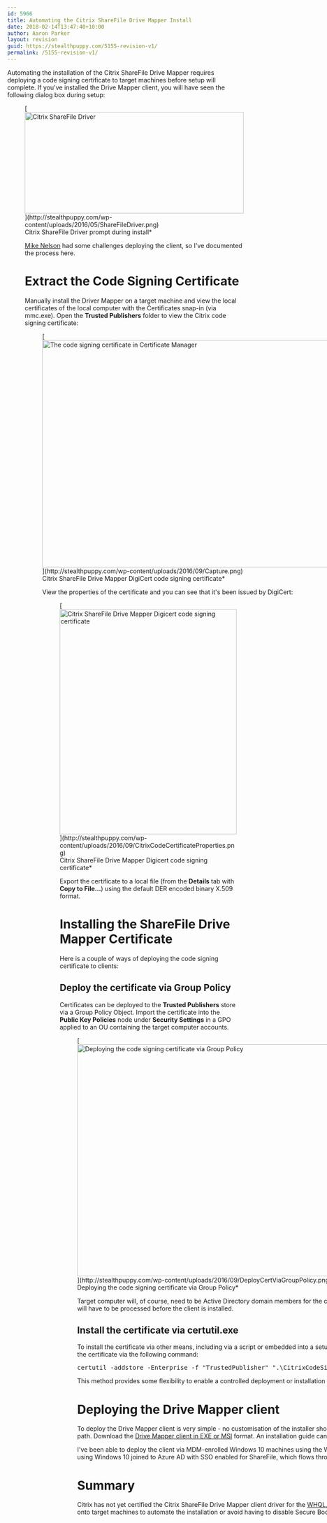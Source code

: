 ```yaml
---
id: 5966
title: Automating the Citrix ShareFile Drive Mapper Install
date: 2018-02-14T13:47:40+10:00
author: Aaron Parker
layout: revision
guid: https://stealthpuppy.com/5155-revision-v1/
permalink: /5155-revision-v1/
---
```

Automating the installation of the Citrix ShareFile Drive Mapper requires deploying a code signing certificate to target machines before setup will complete. If you've installed the Drive Mapper client, you will have seen the following dialog box during setup:

<figure id="attachment_4416" aria-describedby="caption-attachment-4416" style="width: 501px" class="wp-caption alignnone">[<img class="size-full wp-image-4416" src="http://stealthpuppy.com/wp-content/uploads/2016/05/ShareFileDriver.png" alt="Citrix ShareFile Driver" width="501" height="232" srcset="https://stealthpuppy.com/wp-content/uploads/2016/05/ShareFileDriver.png 501w, https://stealthpuppy.com/wp-content/uploads/2016/05/ShareFileDriver-150x69.png 150w, https://stealthpuppy.com/wp-content/uploads/2016/05/ShareFileDriver-300x139.png 300w" sizes="(max-width: 501px) 100vw, 501px" />](http://stealthpuppy.com/wp-content/uploads/2016/05/ShareFileDriver.png)<figcaption id="caption-attachment-4416" class="wp-caption-text">Citrix ShareFile Driver prompt during install*

[Mike Nelson](https://twitter.com/nelmedia) had some challenges deploying the client, so I've documented the process here.

# Extract the Code Signing Certificate

Manually install the Driver Mapper on a target machine and view the local certificates of the local computer with the Certificates snap-in (via mmc.exe). Open the **Trusted Publishers** folder to view the Citrix code signing certificate:

<figure id="attachment_5158" aria-describedby="caption-attachment-5158" style="width: 982px" class="wp-caption alignnone">[<img class="wp-image-5158 size-full" src="http://stealthpuppy.com/wp-content/uploads/2016/09/Capture.png" alt="The code signing certificate in Certificate Manager" width="982" height="520" srcset="https://stealthpuppy.com/wp-content/uploads/2016/09/Capture.png 982w, https://stealthpuppy.com/wp-content/uploads/2016/09/Capture-150x79.png 150w, https://stealthpuppy.com/wp-content/uploads/2016/09/Capture-300x159.png 300w, https://stealthpuppy.com/wp-content/uploads/2016/09/Capture-768x407.png 768w" sizes="(max-width: 982px) 100vw, 982px" />](http://stealthpuppy.com/wp-content/uploads/2016/09/Capture.png)<figcaption id="caption-attachment-5158" class="wp-caption-text">Citrix ShareFile Drive Mapper DigiCert code signing certificate*

View the properties of the certificate and you can see that it's been issued by DigiCert:

<figure id="attachment_5159" aria-describedby="caption-attachment-5159" style="width: 405px" class="wp-caption alignnone">[<img class="size-full wp-image-5159" src="http://stealthpuppy.com/wp-content/uploads/2016/09/CitrixCodeCertificateProperties.png" alt="Citrix ShareFile Drive Mapper Digicert code signing certificate" width="405" height="515" srcset="https://stealthpuppy.com/wp-content/uploads/2016/09/CitrixCodeCertificateProperties.png 405w, https://stealthpuppy.com/wp-content/uploads/2016/09/CitrixCodeCertificateProperties-118x150.png 118w, https://stealthpuppy.com/wp-content/uploads/2016/09/CitrixCodeCertificateProperties-236x300.png 236w" sizes="(max-width: 405px) 100vw, 405px" />](http://stealthpuppy.com/wp-content/uploads/2016/09/CitrixCodeCertificateProperties.png)<figcaption id="caption-attachment-5159" class="wp-caption-text">Citrix ShareFile Drive Mapper Digicert code signing certificate*

Export the certificate to a local file (from the **Details** tab with **Copy to File...**) using the default DER encoded binary X.509 format.

# Installing the ShareFile Drive Mapper Certificate

Here is a couple of ways of deploying the code signing certificate to clients:

## Deploy the certificate via Group Policy

Certificates can be deployed to the **Trusted Publishers** store via a Group Policy Object. Import the certificate into the **Public Key Policies** node under **Security Settings** in a GPO applied to an OU containing the target computer accounts.

<figure id="attachment_5160" aria-describedby="caption-attachment-5160" style="width: 1024px" class="wp-caption alignnone">[<img class="size-large wp-image-5160" src="http://stealthpuppy.com/wp-content/uploads/2016/09/DeployCertViaGroupPolicy-1024x531.png" alt="Deploying the code signing certificate via Group Policy" width="1024" height="531" srcset="https://stealthpuppy.com/wp-content/uploads/2016/09/DeployCertViaGroupPolicy-1024x531.png 1024w, https://stealthpuppy.com/wp-content/uploads/2016/09/DeployCertViaGroupPolicy-150x78.png 150w, https://stealthpuppy.com/wp-content/uploads/2016/09/DeployCertViaGroupPolicy-300x156.png 300w, https://stealthpuppy.com/wp-content/uploads/2016/09/DeployCertViaGroupPolicy-768x398.png 768w, https://stealthpuppy.com/wp-content/uploads/2016/09/DeployCertViaGroupPolicy.png 1306w" sizes="(max-width: 1024px) 100vw, 1024px" />](http://stealthpuppy.com/wp-content/uploads/2016/09/DeployCertViaGroupPolicy.png)<figcaption id="caption-attachment-5160" class="wp-caption-text">Deploying the code signing certificate via Group Policy*

Target computer will, of course, need to be Active Directory domain members for the certificate to be deployed in this manner. As well as this, the policy will have to be processed before the client is installed.

## Install the certificate via certutil.exe

To install the certificate via other means, including via a script or embedded into a setup process. The [certutil.exe](https://technet.microsoft.com/en-us/library/cc732443(v=ws.11).aspx) command line tool can be used to import the certificate via the following command:

<pre class="prettyprint lang-plain_text" data-start-line="1" data-visibility="visible" data-highlight="" data-caption="">certutil -addstore -Enterprise -f "TrustedPublisher" ".\CitrixCodeSigningCert.cer"</pre>

This method provides some flexibility to enable a controlled deployment or installation of the certificate on machines not managed via Group Policy.

# Deploying the Drive Mapper client

To deploy the Drive Mapper client is very simple - no customisation of the installer should be required, unless you want to change the default installation path. Download the [Drive Mapper client in EXE or MSI](https://www.citrix.com/downloads/sharefile/clients-and-plug-ins/sharefile-drive-mapper.html) format. An installation guide can be found in article [CTX207791](http://support.citrix.com/article/CTX207791).

I've been able to deploy the client via MDM-enrolled Windows 10 machines using the Windows Installer deployment option. The particular environment is using Windows 10 joined to Azure AD with SSO enabled for ShareFile, which flows through to the Drive Mapper and ShareFile Outlook plug-in.

# Summary

Citrix has not yet certified the Citrix ShareFile Drive Mapper client driver for the [WHQL](https://msdn.microsoft.com/en-us/windows/hardware/gg463010.aspx), so until then you'll need to follow this process to get the certificate onto target machines to automate the installation or avoid having to disable Secure Boot to install it.